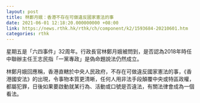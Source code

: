 ```yaml
---
layout: post
title: 林鄭月娥：香港不存在可做違反國家憲法的事
date: 2021-06-01 12:18:20.000000000 +08:00
link: https://news.rthk.hk/rthk/ch/component/k2/1593684-20210601.htm
categories: rthk
---
```


星期五是「六四事件」32周年。行政長官林鄭月娥被問到，是否認為2018年時任中聯辦主任王志民指「一黨專政」是偽命題說法仍然成立。

林鄭月娥回應稱，香港直轄於中央人民政府，不存在可做違反國家憲法的事，《香港國安法》的出現，令事物本質更清晰，任何人用非法手段顛覆中央或特區政權，都屬犯罪，日後如果要啟動就某行為、活動或口號是否違法，有關法律會成為一個看法。
